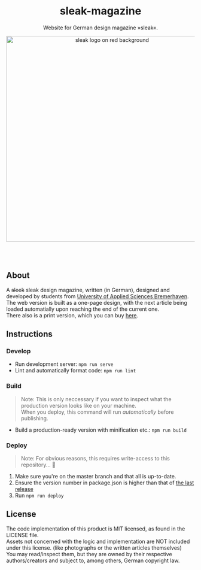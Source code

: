 <h1 align="center">sleak-magazine</h1>

<p align="center">Website for German design magazine »sleak«.</p>

<p align="center"><a href="https://sleak-mag.design"><img alt="sleak logo on red background" src="https://sleak-mag.design/sleak.jpg" width="550"></a></p>

&nbsp;  
&nbsp;

## About

A ~~sleek~~ sleak design magazine, written (in German), designed and developed by students from [University of Applied Sciences Bremerhaven](https://www.hs-bremerhaven.de/start/).  
The web version is built as a one-page design, with the next article being loaded automatially upon reaching the end of the current one.  
There also is a print version, which you can buy [here](https://sleak-mag.design/print).

## Instructions

### Develop

- Run development server: `npm run serve`
- Lint and automatically format code: `npm run lint`

### Build

> Note: This is only neccessary if you want to inspect what the production version looks like on your machine.  
>  When you deploy, this command will run _automatically_ before publishing.

- Build a production-ready version with minification etc.: `npm run build`

### Deploy

> Note: For obvious reasons, this requires write-access to this repository... 🔐

1. Make sure you're on the master branch and that all is up-to-date.
2. Ensure the version number in package.json is higher than that of [the last release](https://github.com/jonaskuske/sleak-magazine/releases)
3. Run `npm run deploy`

## License

The code implementation of this product is MIT licensed, as found in the LICENSE file.  
Assets not concerned with the logic and implementation are NOT included under this license. (like photographs or the written articles themselves)  
You may read/inspect them, but they are owned by their respective authors/creators and subject to, among others, German copyright law.

